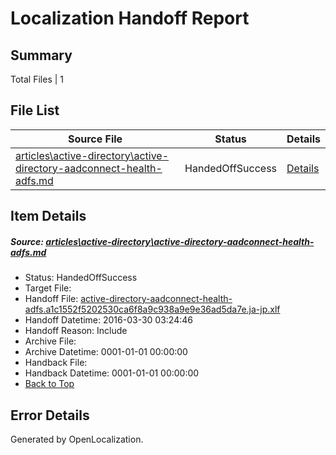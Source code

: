 # <a name='report-top'></a> Localization Handoff Report

## Summary
 Total Files | 1

## File List
 Source File | Status | Details 
 ----------- | ------ | ------- 
 [articles\active-directory\active-directory-aadconnect-health-adfs.md](https://github.com/OpenLocalizationOrg/hyperV/blob/b64035b939521fdcb27f0c09dcff292732ab660e/articles/active-directory/active-directory-aadconnect-health-adfs.md) | HandedOffSuccess | [Details](#885112e63577d80ab4b695da483dd58c8a3f68b711)

## Item Details
##### <a name='885112e63577d80ab4b695da483dd58c8a3f68b711'></a> Source: [articles\active-directory\active-directory-aadconnect-health-adfs.md](https://github.com/OpenLocalizationOrg/hyperV/blob/b64035b939521fdcb27f0c09dcff292732ab660e/articles/active-directory/active-directory-aadconnect-health-adfs.md)
* Status: HandedOffSuccess
* Target File: 
* Handoff File: [active-directory-aadconnect-health-adfs.a1c1552f5202530ca6f8a9c938a9e9e36ad5da7e.ja-jp.xlf](https://github.com/OpenLocalizationOrg/olhandoff/blob/9e142b1cccd5758613d5051bc437550dd630fb74/ol-handoff/OpenLocalizationOrg/hyperV.ja-jp/master/active-directory-aadconnect-health-adfs.a1c1552f5202530ca6f8a9c938a9e9e36ad5da7e.ja-jp.xlf)
* Handoff Datetime: 2016-03-30 03:24:46
* Handoff Reason: Include
* Archive File: 
* Archive Datetime: 0001-01-01 00:00:00
* Handback File: 
* Handback Datetime: 0001-01-01 00:00:00
* [Back to Top](#report-top)


## Error Details

Generated by OpenLocalization.

